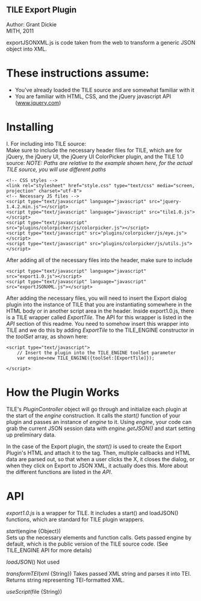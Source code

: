 TILE Export Plugin
-----------------

Author: Grant Dickie  
MITH, 2011

exportJSONXML.js is code taken from the web to transform a generic JSON object into XML. 

These instructions assume:
===

* You've already loaded the TILE source and are somewhat familiar with it
* You are familiar with HTML, CSS, and the jQuery javascript API (www.jquery.com)
 

Installing
===
I. For including into TILE source:  
Make sure to include the necessary header files for TILE, which are for jQuery, the jQuery UI, the jQuery UI ColorPicker plugin, and the TILE 1.0 source:
*NOTE: Paths are relative to the example shown here, for the actual TILE source, you will use different paths*

	<!-- CSS styles -->
	<link rel="stylesheet" href="style.css" type="text/css" media="screen, projection" charset="utf-8">
	<!-- Necessary JS files -->
	<script type="text/javascript" language="javascript" src="jquery-1.4.2.min.js"></script>
	<script type="text/javascript" language="javascript" src="tile1.0.js"></script>
	<script type="text/javascript" src="plugins/colorpicker/js/colorpicker.js"></script>
    <script type="text/javascript" src="plugins/colorpicker/js/eye.js"></script>
    <script type="text/javascript" src="plugins/colorpicker/js/utils.js"></script>
	

After adding all of the necessary files into the header, make sure to include 

	<script type="text/javascript" language="javascript" src="export1.0.js"></script>
	<script type="text/javascript" language="javascript" src="exportJSONXML.js"></script>
	
After adding the necessary files, you will need to insert the Export dialog plugin into the instance of TILE that you are instantiating somewhere in the HTML body or in another script area in the header. Inside export1.0.js, there is a TILE wrapper called *ExportTile*. The API for this wrapper is listed in the *API* section of this readme. You need to somehow insert this wrapper into TILE and we do this by adding *ExportTile* to the TILE_ENGINE constructor in the *toolSet* array, as shown here:

	<script type="text/javascript">
		// Insert the plugin into the TILE_ENGINE toolSet parameter
		var engine=new TILE_ENGINE({toolSet:[ExportTile]});
	
	</script>
	
How the Plugin Works
===

TILE's *PluginController* object will go through and initialize each plugin at the start of the *engine* construction. It calls the *start()* function of your plugin and passes an instance of *engine* to it. Using *engine*, your code can grab the current JSON session data with *engine.getJSON()* and start setting up preliminary data. 

In the case of the Export plugin, the *start()* is used to create the Export Plugin's HTML and attach it to the <body> tag. Then, multiple callbacks and HTML data are parsed out, so that when a user clicks the X, it closes the dialog, or when they click on Export to JSON XML, it actually does this. More about the different functions are listed in the *API*.  

	
API
===
_export1.0.js_ is a wrapper for TILE. It includes a start() and loadJSON() functions, which are standard for TILE plugin wrappers. 

*start*(engine {Object})  
Sets up the necessary elements and function calls. Gets passed engine by default, which is the public 
version of the TILE source code. (See TILE_ENGINE API for more details)

*loadJSON*()
Not used 

*transformTEI*(xml {String})
Takes passed XML string and parses it into TEI. Returns string representing TEI-formatted XML.

*useScript*(file {String})

